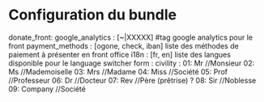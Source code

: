 # Configuration du bundle

donate_front:
  google_analytics : [~|XXXXX] #tag google analytics pour le front
  payment_methods : [ogone, check, iban] liste des méthodes de paiement à présenter en front office
  i18n : [fr, en] liste des langues disponible pour le language switcher
  form :
  	civility :
      01: Mr //Monsieur
      02: Ms //Mademoiselle
      03: Mrs //Madame
      04: Miss //Société
      05: Prof //Professeur
      06: Dr //Docteur
      07: Rev //Père (prêtrise) ?
      08: Sir //Noblesse
      09: Company //Société
  	  